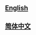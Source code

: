 ## <a href='https://mmediting.readthedocs.io/en/latest/'>English</a>

## <a href='https://mmediting.readthedocs.io/zh_CN/latest/'>简体中文</a>

